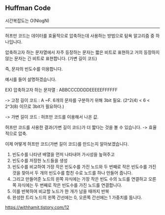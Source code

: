 ## Huffman Code
시간복잡도는 O(NlogN)

* * *
허프만 코드는 데이터를 효율적으로 압축하는데 사용하는 방법으로 탐욕 알고리즘 중 하나입니다.

압축하고자 하는 문자열에서 자주 등장하는 문자는 짧은 비트로 표현하고 거의 등장하지 않는 문자는 긴 비트로 표현합니다. (가변 길이 코드)

즉, 문자의 빈도수를 이용합니다.

예시를 들어 설명하겠습니다.

EX) 압축하고자 하는 문자열 : ABBCCCDDDDEEEEEFFFFFF

-> 고정 길이 코드 : A ~F. 6개의 문자를 구분하기 위해 3bit 필요. (2^2(4) < 6 < 2^3(8) 이므로 3bit가 필요하다.)

-> 가변 길이 코드 : 허프만 코드를 이용해서 나온 값.

허프만 코드를 사용한 결과(가변 길이 코드)가 더 짧다는 것을 볼 수 있습니다. -> 효율적으로 압축.

이제 어떻게 허프만 코드(가변 길이 코드)를 만드는지 알아보겠습니다.

1. 빈도수를 나타낸 배열을 먼저 나타내어 가시성을 높혀주고
2. 빈도수를 저장한 노드들을 생성
3. 빈도수를 비교하여 가장 작은 빈도수를 가진 노드와 두 번째로 작은 빈도수를 가진 것을 찾아서 두 개의 빈도수를 합친 수로 노드를 하나 만들어 줍니다.
4. 그리고 만들어준 노드의 왼쪽 자식에는 가장 작은 빈도 수의 노드를 연결하고 오른쪽 자식에는 두 번째로 작은 빈도수를 가진 노드를 연결합니다.
5. 이를 반복하여 비교할 노드가 한 개가 남을 때까지 반복
6. 완성한 트리 노드의 왼쪽 간선에는 0, 오른쪽 간선에는 1 가중치를 둡니다.

https://withhamit.tistory.com/12
